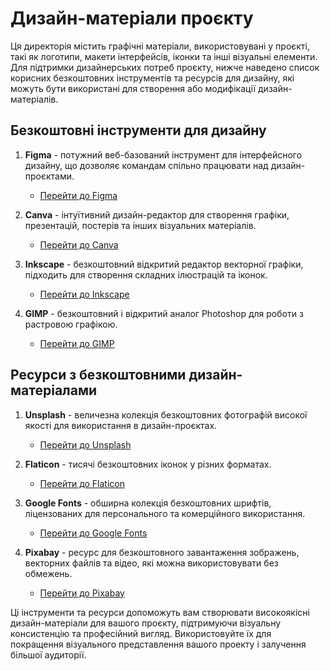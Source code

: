 # Дизайн-матеріали проєкту

Ця директорія містить графічні матеріали, використовувані у проєкті, такі як логотипи, макети інтерфейсів, іконки та інші візуальні елементи. Для підтримки дизайнерських потреб проєкту, нижче наведено список корисних безкоштовних інструментів та ресурсів для дизайну, які можуть бути використані для створення або модифікації дизайн-матеріалів.

## Безкоштовні інструменти для дизайну

1. **Figma** - потужний веб-базований інструмент для інтерфейсного дизайну, що дозволяє командам спільно працювати над дизайн-проєктами.
   - [Перейти до Figma](https://www.figma.com)

2. **Canva** - інтуїтивний дизайн-редактор для створення графіки, презентацій, постерів та інших візуальних матеріалів.
   - [Перейти до Canva](https://www.canva.com)

3. **Inkscape** - безкоштовний відкритий редактор векторної графіки, підходить для створення складних ілюстрацій та іконок.
   - [Перейти до Inkscape](https://inkscape.org)

4. **GIMP** - безкоштовний і відкритий аналог Photoshop для роботи з растровою графікою.
   - [Перейти до GIMP](https://www.gimp.org)

## Ресурси з безкоштовними дизайн-матеріалами

1. **Unsplash** - величезна колекція безкоштовних фотографій високої якості для використання в дизайн-проєктах.
   - [Перейти до Unsplash](https://unsplash.com)

2. **Flaticon** - тисячі безкоштовних іконок у різних форматах.
   - [Перейти до Flaticon](https://www.flaticon.com)

3. **Google Fonts** - обширна колекція безкоштовних шрифтів, ліцензованих для персонального та комерційного використання.
   - [Перейти до Google Fonts](https://fonts.google.com)

4. **Pixabay** - ресурс для безкоштовного завантаження зображень, векторних файлів та відео, які можна використовувати без обмежень.
   - [Перейти до Pixabay](https://pixabay.com)

Ці інструменти та ресурси допоможуть вам створювати високоякісні дизайн-матеріали для вашого проєкту, підтримуючи візуальну консистенцію та професійний вигляд. Використовуйте їх для покращення візуального представлення вашого проекту і залучення більшої аудиторії.

